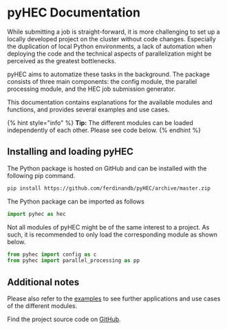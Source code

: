 # pyHEC Documentation

While submitting a job is straight-forward, it is more challenging to set up a locally developed project on the cluster without code changes. Especially the duplication of local Python environments, a lack of automation when deploying the code and the technical aspects of parallelization might be perceived as the greatest bottlenecks.

pyHEC aims to automatize these tasks in the background. The package consists of three main components: the config module, the parallel processing module, and the HEC job submission generator.

This documentation contains explanations for the available modules and functions, and provides several examples and use cases.

{% hint style="info" %}
**Tip:** The different modules can be loaded independently of each other. Please see code below.
{% endhint %}

## Installing and loading pyHEC

The Python package is hosted on GitHub and can be installed with the following pip command.

```bash
pip install https://github.com/ferdinandb/pyHEC/archive/master.zip
```

The Python package can be imported as follows

```python
import pyhec as hec
```

Not all modules of pyHEC might be of the same interest to a project. As such, it is recommended to only load the corresponding module as shown below.

```python
from pyhec import config as c
from pyhec import parallel_processing as pp
```

## Additional notes

Please also refer to the [examples](https://github.com/ferdinandb/pyHEC/tree/master/examples) to see further applications and use cases of the different modules.

Find the project source code on [GitHub](https://github.com/ferdinandb/pyHEC).

